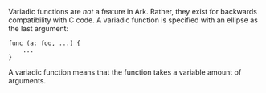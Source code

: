 Variadic functions are _not_ a feature in Ark. Rather, they exist for backwards compatibility with C code. A variadic function is specified with an ellipse as the last argument:

	func (a: foo, ...) {
		...
	}

A variadic function means that the function takes a variable amount of arguments.